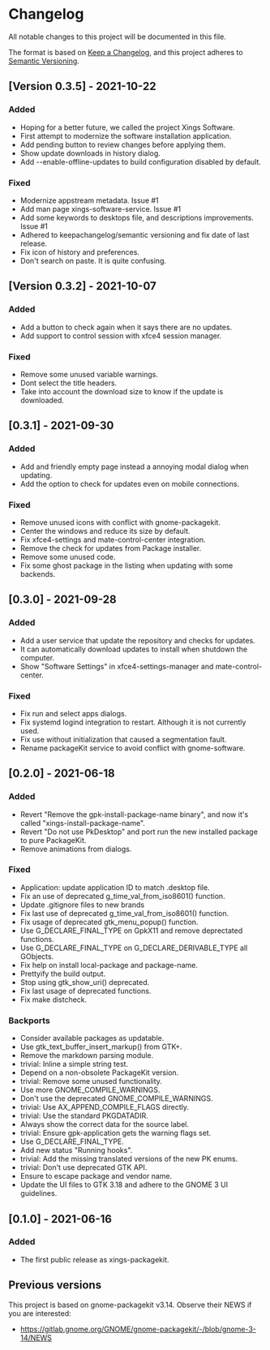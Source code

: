 # Changelog

All notable changes to this project will be documented in this file.

The format is based on [Keep a Changelog](https://keepachangelog.com/en/1.0.0/),
and this project adheres to [Semantic Versioning](https://semver.org/spec/v2.0.0.html).

## [Version 0.3.5] - 2021-10-22
### Added
 - Hoping for a better future, we called the project Xings Software.
 - First attempt to modernize the software installation application.
 - Add pending button to review changes before applying them.
 - Show update downloads in history dialog.
 - Add --enable-offline-updates to build configuration disabled by default.

### Fixed
 - Modernize appstream metadata. Issue #1
 - Add man page xings-software-service. Issue #1
 - Add some keywords to desktops file, and descriptions improvements. Issue #1
 - Adhered to keepachangelog/semantic versioning and fix date of last release.
 - Fix icon of history and preferences.
 - Don't search on paste. It is quite confusing.

## [Version 0.3.2] - 2021-10-07
### Added
 - Add a button to check again when it says there are no updates.
 - Add support to control session with xfce4 session manager.

### Fixed
 - Remove some unused variable warnings.
 - Dont select the title headers.
 - Take into account the download size to know if the update is downloaded.

## [0.3.1] - 2021-09-30
### Added
 - Add and friendly empty page instead a annoying modal dialog when updating.
 - Add the option to check for updates even on mobile connections.

### Fixed
 - Remove unused icons with conflict with gnome-packagekit.
 - Center the windows and reduce its size by default.
 - Fix xfce4-settings and mate-control-center integration.
 - Remove the check for updates from Package installer.
 - Remove some unused code.
 - Fix some ghost package in the listing when updating with some backends.

## [0.3.0] - 2021-09-28
### Added
 - Add a user service that update the repository and checks for updates.
 - It can automatically download updates to install when shutdown the computer.
 - Show "Software Settings" in xfce4-settings-manager and mate-control-center.

### Fixed
 - Fix run and select apps dialogs.
 - Fix systemd logind integration to restart. Although it is not currently used.
 - Fix use without initialization that caused a segmentation fault.
 - Rename packageKit service to avoid conflict with gnome-software.

## [0.2.0] - 2021-06-18
### Added
 - Revert "Remove the gpk-install-package-name binary", and now it's called
   "xings-install-package-name".
 - Revert "Do not use PkDesktop" and port run the new installed package to pure
   PackageKit.
 - Remove animations from dialogs.

### Fixed
 - Application: update application ID to match .desktop file.
 - Fix an use of deprecated g_time_val_from_iso8601() function.
 - Update .gitignore files to new brands
 - Fix last use of deprecated g_time_val_from_iso8601() function.
 - Fix usage of deprecated gtk_menu_popup() function.
 - Use G_DECLARE_FINAL_TYPE on GpkX11 and remove deprectated functions.
 - Use G_DECLARE_FINAL_TYPE on G_DECLARE_DERIVABLE_TYPE all GObjects.
 - Fix help on install local-package and package-name.
 - Prettyify the build output.
 - Stop using gtk_show_uri() deprecated.
 - Fix last usage of deprecated functions.
 - Fix make distcheck.

### Backports
 - Consider available packages as updatable.
 - Use gtk_text_buffer_insert_markup() from GTK+.
 - Remove the markdown parsing module.
 - trivial: Inline a simple string test.
 - Depend on a non-obsolete PackageKit version.
 - trivial: Remove some unused functionality.
 - Use more GNOME_COMPILE_WARNINGS.
 - Don't use the deprecated GNOME_COMPILE_WARNINGS.
 - trivial: Use AX_APPEND_COMPILE_FLAGS directly.
 - trivial: Use the standard PKGDATADIR.
 - Always show the correct data for the source label.
 - trivial: Ensure gpk-application gets the warning flags set.
 - Use G_DECLARE_FINAL_TYPE.
 - Add new status "Running hooks".
 - trivial: Add the missing translated versions of the new PK enums.
 - trivial: Don't use deprecated GTK API.
 - Ensure to escape package and vendor name.
 - Update the UI files to GTK 3.18 and adhere to the GNOME 3 UI guidelines.

## [0.1.0] - 2021-06-16
### Added
 - The first public release as xings-packagekit.

## Previous versions

This project is based on gnome-packagekit v3.14. Observe their NEWS if you are
interested:
* https://gitlab.gnome.org/GNOME/gnome-packagekit/-/blob/gnome-3-14/NEWS
